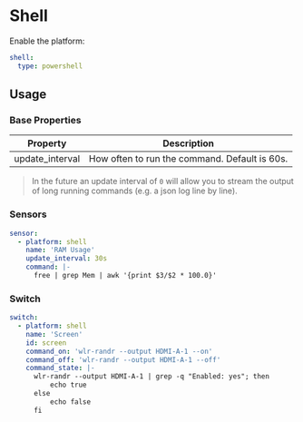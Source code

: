 # Shell

Enable the platform:

```yaml
shell:
  type: powershell
```

## Usage

### Base Properties

| Property        | Description                                   |
| --------------- | --------------------------------------------- |
| update_interval | How often to run the command. Default is 60s. |

> In the future an update interval of `0` will allow you to stream the output of long running commands (e.g. a json log line by line).

### Sensors

```yaml
sensor:
  - platform: shell
    name: 'RAM Usage'
    update_interval: 30s
    command: |-
      free | grep Mem | awk '{print $3/$2 * 100.0}'
```

### Switch

```yaml
switch:
  - platform: shell
    name: 'Screen'
    id: screen
    command_on: 'wlr-randr --output HDMI-A-1 --on'
    command_off: 'wlr-randr --output HDMI-A-1 --off'
    command_state: |-
      wlr-randr --output HDMI-A-1 | grep -q "Enabled: yes"; then
          echo true
      else
          echo false
      fi
```
